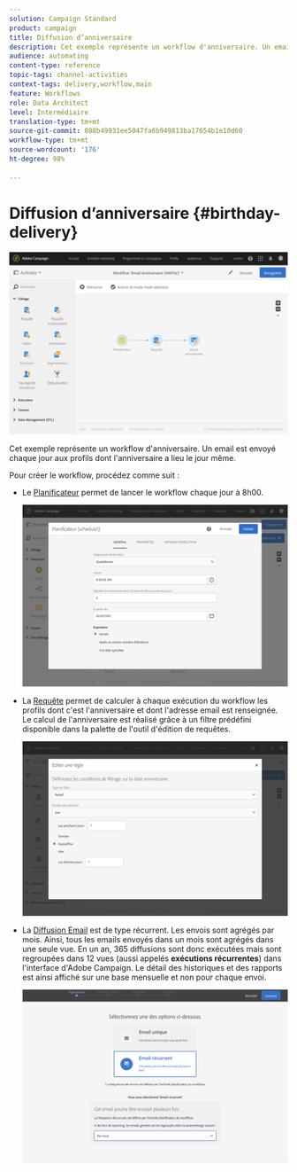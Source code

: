 ```yaml
---
solution: Campaign Standard
product: campaign
title: Diffusion d’anniversaire
description: Cet exemple représente un workflow d'anniversaire. Un email est envoyé chaque jour aux profils dont l'anniversaire a lieu le jour même.
audience: automating
content-type: reference
topic-tags: channel-activities
context-tags: delivery,workflow,main
feature: Workflows
role: Data Architect
level: Intermédiaire
translation-type: tm+mt
source-git-commit: 088b49931ee5047fa6b949813ba17654b1e10d60
workflow-type: tm+mt
source-wordcount: '176'
ht-degree: 98%

---
```



# Diffusion d’anniversaire {#birthday-delivery}

![](assets/wkf_delivery_example_1.png)

Cet exemple représente un workflow d&#39;anniversaire. Un email est envoyé chaque jour aux profils dont l&#39;anniversaire a lieu le jour même.

Pour créer le workflow, procédez comme suit :

* Le [Planificateur](../../automating/using/scheduler.md) permet de lancer le workflow chaque jour à 8h00.

   ![](assets/wkf_delivery_example_2.png)

* La [Requête](../../automating/using/query.md) permet de calculer à chaque exécution du workflow les profils dont c&#39;est l&#39;anniversaire et dont l&#39;adresse email est renseignée. Le calcul de l&#39;anniversaire est réalisé grâce à un filtre prédéfini disponible dans la palette de l&#39;outil d&#39;édition de requêtes.

   ![](assets/wkf_delivery_example_3.png)

* La [Diffusion Email](../../automating/using/email-delivery.md) est de type récurrent. Les envois sont agrégés par mois. Ainsi, tous les emails envoyés dans un mois sont agrégés dans une seule vue. En un an, 365 diffusions sont donc exécutées mais sont regroupées dans 12 vues (aussi appelés **exécutions récurrentes**) dans l&#39;interface d&#39;Adobe Campaign. Le détail des historiques et des rapports est ainsi affiché sur une base mensuelle et non pour chaque envoi.

   ![](assets/wkf_delivery_example_4.png)
